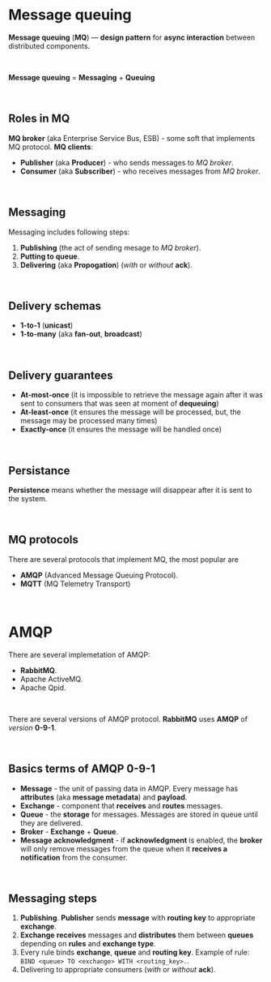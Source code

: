 # Message queuing
**Message queuing** (**MQ**) — **design pattern** for **async interaction** between distributed components.

<br>

**Message queuing** = **Messaging** + **Queuing**

<br>

## Roles in MQ
**MQ broker** (aka Enterprise Service Bus, ESB) - some soft that implements MQ protocol.
**MQ clients**:
- **Publisher** (aka **Producer**) - who sends messages to *MQ broker*.
- **Consumer** (aka **Subscriber**) - who receives messages from *MQ broker*.

<br>

## Messaging
Messaging includes following steps:
1. **Publishing** (the act of sending mesage to *MQ broker*).
2. **Putting to queue**.
3. **Delivering** (aka **Propogation**) (*with* or *without* **ack**).

<br>

## Delivery schemas
- **1-to-1**  (**unicast**)
- **1-to-many** (aka **fan-out**, **broadcast**)

<br>

## Delivery guarantees
- **At-most-once** (it is impossible to retrieve the message again after it was sent to consumers that was seen at moment of **dequeuing**)
- **At-least-once** (it ensures the message will be processed, but, the message may be processed many times)
- **Exactly-once** (it ensures the message will be handled once)

<br>

## Persistance
**Persistence** means whether the message will disappear after it is sent to the system.

<br>

## MQ protocols
There are several protocols that implement MQ, the most popular are
- **AMQP** (Advanced Message Queuing Protocol).
- **MQTT** (MQ Telemetry Transport)

<br>

# AMQP
There are several implemetation of AMQP:
- **RabbitMQ**.
- Apache ActiveMQ.
- Apache Qpid.

<br>

There are several versions of AMQP protocol. **RabbitMQ** uses **AMQP** of *version* **0-9-1**.

<br>

## Basics terms of AMQP 0-9-1
- **Message** - the unit of passing data in AMQP. Every message has **attributes** (aka **message metadata**) and **payload**.
- **Exchange** - component that **receives** and **routes** messages.
- **Queue** - the **storage** for messages. Messages are stored in queue until they are delivered.
- **Broker** - **Exchange** + **Queue**.
- **Message acknowledgment** - if **acknowledgment** is enabled, the **broker** will only remove messages from the queue when it **receives a notification** from the consumer.

<br>

## Messaging steps
1. **Publishing**. **Publisher** sends **message** with **routing key** to appropriate **exchange**.
2. **Exchange** **receives** messages and **distributes** them between **queues** depending on **rules** and **exchange type**. 
3. Every rule binds **exchange**, **queue** and **routing key**. Example of rule: ```BIND <queue> TO <exchange> WITH <routing_key>.```.
4. Delivering to appropriate consumers (*with* or *without* **ack**).
